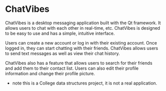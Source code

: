 # ChatVibes

ChatVibes is a desktop messaging application built with the Qt framework. It allows users to chat with each other in real-time, etc. ChatVibes is designed to be easy to use and has a simple, intuitive interface.

Users can create a new account or log in with their existing account. Once logged in, they can start chatting with their friends. ChatVibes allows users to send text messages as well as view their chat history.

ChatVibes also has a feature that allows users to search for their friends and add them to their contact list. Users can also edit their profile information and change their profile picture.

- note this is a College data structures project, it is not a real application.
